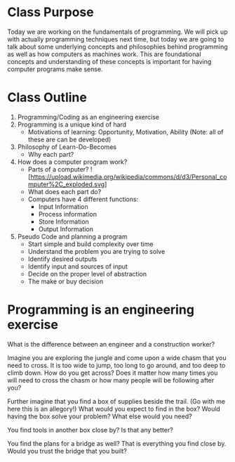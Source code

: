 # Class Purpose 

Today we are working on the fundamentals of programming.  We will pick up with actually programming techniques next time, but today we are going to talk about some underlying concepts and philosophies behind programming as well as how computers as machines work.  This are foundational concepts and understanding of these concepts is important for having computer programs make sense.

# Class Outline

1. Programming/Coding as an engineering exercise
2. Programming is a unique kind of hard
	- Motivations of learning: Opportunity, Motivation, Ability (Note: all of these are can be developed)
3. Philosophy of Learn-Do-Becomes
	- Why each part?
4. How does a computer program work?
	- Parts of a computer?
	![https://upload.wikimedia.org/wikipedia/commons/d/d3/Personal_computer%2C_exploded.svg]
	- What does each part do?
	- Computers have 4 different functions:
		- Input Information
		- Process information
		- Store Information
		- Output Information
5. Pseudo Code and planning a program
	- Start simple and build complexity over time
	- Understand the problem you are trying to solve
	- Identify desired outputs
	- Identify input and sources of input
	- Decide on the proper level of abstraction
	- The make or buy decision

# Programming is an engineering exercise

What is the difference between an engineer and a construction worker?

Imagine you are exploring the jungle and come upon a wide chasm that you need to cross.  It is too wide to jump, too long to go around, and too deep to climb down.  How do you get across?  Does it matter how many times you will need to cross the chasm or how many people will be following after you?

Further imagine that you find a box of supplies beside the trail.  (Go with me here this is an allegory!)  What would you expect to find in the box?  Would having the box solve your problem?  What else would you need?

You find tools in another box close by?  Is that any better?

You find the plans for a bridge as well?  That is everything you find close by.  Would you trust the bridge that you built?  



